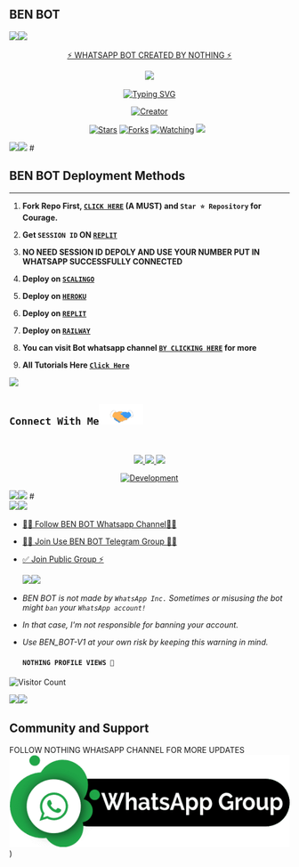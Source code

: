 ## BEN BOT
   <a><img src='https://i.imgur.com/LyHic3i.gif'/></a><a><img src='https://i.imgur.com/LyHic3i.gif'/></a>
<p align="center"> 
<u>⚡ WHATSAPP BOT CREATED BY NOTHING ⚡</u>
</p>
<p align="center">

<img src="https://imgur.com/a/smfYwOK"/>       
<p align="center">
  <a href="https://git.io/typing-svg"><img src="https://readme-typing-svg.demolab.com?font=EB+Garamond&weight=800&size=28&duration=4000&pause=1000&random=false&width=435&lines=BEN BOT BEST WHATSAPP BOT;MULTI-DEVICE+WHATSAPP+BOT;DEVELOPED+BY+NOTHING;RELEASED+DATE+22%2F8%2F2024." alt="Typing SVG" /></a>
 </p>
<p align="center">
<a href="#"><img title="Creator" src="https://img.shields.io/badge/Creator-Nothing-red.svg?style=for-the-badge&logo=github"></a>
</p>
<p align="center">
<a href="https://github.com/TraderAn-King/BEN_BOT-V1/stargazers/"><img title="Stars" src="https://img.shields.io/github/stars/TraderAn-King/BEN_BOT-V1?color=blue&style=flat-square"></a>
<a href="https://github.com/TraderAn-King/BEN_BOT-V1/network/members"><img title="Forks" src="https://img.shields.io/github/forks/TraderAn-King/BEN_BOT-V1?color=yellow&style=flat-square"></a>
<a href="https://github.com/TraderAn-King/BEN_BOT-V1/watchers"><img title="Watching" src="https://img.shields.io/github/watchers/TraderAn-King/BEN_BOT-V1?label=Watchers&color=red&style=flat-square"></a>
<a href="https://github.com/TraderAn-King/BEN_BOT-V1/graphs/commit-activity"><img height="20" src="https://img.shields.io/badge/Maintained-Yes-red.svg"></a>&nbsp;&nbsp;
</p>
<a><img src='https://i.imgur.com/LyHic3i.gif'/></a><a><img src='https://i.imgur.com/LyHic3i.gif'/></a>
#

## BEN BOT Deployment Methods
---
1.  **Fork Repo First, [`CLICK HERE`](https://github.com/TraderAn-King/BEN_BOT-V1/fork) (A MUST) and `Star ⭐ Repository` for Courage.**
2.  **Get `SESSION ID` ON [`REPLIT`](https://replit.com/@gdgdlkamshz/Nothing-pair-1)** 

3. **NO NEED SESSION ID DEPOLY AND USE YOUR NUMBER PUT IN WHATSAPP SUCCESSFULLY CONNECTED**

4. **Deploy on [`SCALINGO`](https://dashboard.scalingo.com)**

5. **Deploy on [`HEROKU`](https://dashboard.heroku.com/new?template*=https://github.com/TraderAn-King/BEN_BOT-V1)** 

6. **Deploy on [`REPLIT`](https://replit.com/github/TraderAn-King/BEN_BOT-V1)** 

7. **Deploy on [`RAILWAY`](https://railway.com/github/TraderAn-King/BEN_BOT-V1)**  

8. **You can visit Bot whatsapp channel [`BY CLICKING HERE`](https://whatsapp.com/channel/0029Vasu3qP9RZAUkVkvSv32) for more**

9. **All Tutorials Here [`Click Here`](https://ronix_tech)**

</a><a><img src='https://i.imgur.com/LyHic3i.gif'/></a>

## ```Connect With Me```<img src="https://github.com/0xAbdulKhalid/0xAbdulKhalid/raw/main/assets/mdImages/handshake.gif" width ="80"></h1> 
 <br> 
<p align="center">
<a href="https://wa.me/93744215959"><img src="https://img.shields.io/badge/Contact Nothing-25D366?style=for-the-badge&logo=whatsapp&logoColor=white" />
<a href="https://whatsapp.com/channel/0029Vasu3qP9RZAUkVkvSv32"><img src="https://img.shields.io/badge/Join Official Channel-25D366?style=for-the-badge&logo=whatsapp&logoColor=white" />
<a href="https://t.me/ronix_tech"><img src="https://img.shields.io/badge/Telegram-0088cc?style=for-the-badge&logo=telegram&logoColor=white" /><br>
<p align="center">
<img alt="Development" width="250" src="https://media2.giphy.com/media/W9tBvzTXkQopi/giphy.gif?cid=6c09b952xu6syi1fyqfyc04wcfk0qvqe8fd7sop136zxfjyn&ep=v1_internal_gif_by_id&rid=giphy.gif&ct=g" /> </p>
<a><img src='https://i.imgur.com/LyHic3i.gif'/></a><a><img src='https://i.imgur.com/LyHic3i.gif'/></a>
# 

<br>
<a><img src='https://i.imgur.com/LyHic3i.gif'/></a><a><img src='https://i.imgur.com/LyHic3i.gif'/></a>

* [🧑‍💻 Follow BEN BOT Whatsapp Channel🧑‍💻](https://whatsapp.com/channel/0029Vasu3qP9RZAUkVkvSv32)

* [🧑‍💻 Join Use BEN BOT Telegram Group 🧑‍💻](https://t.me/Ronix_Group)

* [✅ Join Public Group ⚡](https://chat.whatsapp.com/EKayqcDGrjC1XtF2DYuZdn)

  <a><img src='https://i.imgur.com/LyHic3i.gif'/></a><a><img src='https://i.imgur.com/LyHic3i.gif'/></a>
  

- *BEN BOT is not made by `WhatsApp Inc.` Sometimes or misusing the bot might `ban` your `WhatsApp account!`*
- *In that case, I'm not responsible for banning your account.*
- *Use BEN_BOT-V1 at your own risk by keeping this warning in mind.*
  
  #### ```NOTHING PROFILE VIEWS 🧚```
![Visitor Count](https://profile-counter.glitch.me/TraderAn-King/count.svg)

<a><img src='https://i.imgur.com/LyHic3i.gif'/></a><a><img src='https://i.imgur.com/LyHic3i.gif'/></a>

## Community and Support

FOLLOW NOTHING WHAtSAPP CHANNEL FOR MORE UPDATES
[![JOIN WHATSAPP CHANNEL](https://raw.githubusercontent.com/Neeraj-x0/Neeraj-x0/main/photos/suddidina-join-whatsapp.png)](https://whatsapp.com/channel/0029Vasu3qP9RZAUkVkvSv32))
